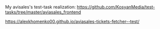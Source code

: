 My avisales's test-task realization: https://github.com/KosyanMedia/test-tasks/tree/master/aviasales_frontend

https://alexkhomenko00.github.io/aviasales-tickets-fetcher--test/
